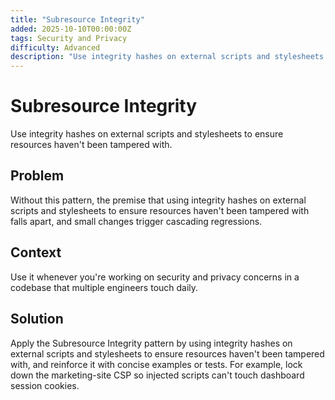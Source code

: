 ```yaml
---
title: "Subresource Integrity"
added: 2025-10-10T00:00:00Z
tags: Security and Privacy
difficulty: Advanced
description: "Use integrity hashes on external scripts and stylesheets to ensure resources haven't been tampered with."
---
```

# Subresource Integrity

Use integrity hashes on external scripts and stylesheets to ensure resources haven't been tampered with.

## Problem

Without this pattern, the premise that using integrity hashes on external scripts and stylesheets to ensure resources haven't been tampered with falls apart, and small changes trigger cascading regressions.

## Context

Use it whenever you're working on security and privacy concerns in a codebase that multiple engineers touch daily.

## Solution

Apply the Subresource Integrity pattern by using integrity hashes on external scripts and stylesheets to ensure resources haven't been tampered with, and reinforce it with concise examples or tests. For example, lock down the marketing-site CSP so injected scripts can't touch dashboard session cookies.
